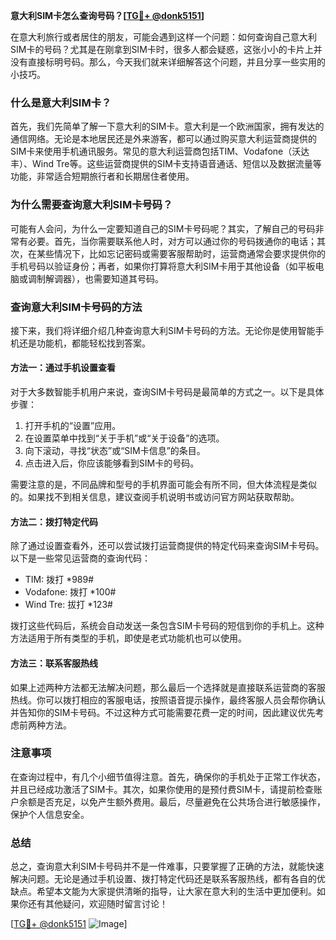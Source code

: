 **意大利SIM卡怎么查询号码？[[TG💪+ @donk5151](https://t.me/s/donk5151)]**

在意大利旅行或者居住的朋友，可能会遇到这样一个问题：如何查询自己意大利SIM卡的号码？尤其是在刚拿到SIM卡时，很多人都会疑惑，这张小小的卡片上并没有直接标明号码。那么，今天我们就来详细解答这个问题，并且分享一些实用的小技巧。

### 什么是意大利SIM卡？

首先，我们先简单了解一下意大利的SIM卡。意大利是一个欧洲国家，拥有发达的通信网络。无论是本地居民还是外来游客，都可以通过购买意大利运营商提供的SIM卡来使用手机通讯服务。常见的意大利运营商包括TIM、Vodafone（沃达丰）、Wind Tre等。这些运营商提供的SIM卡支持语音通话、短信以及数据流量等功能，非常适合短期旅行者和长期居住者使用。

### 为什么需要查询意大利SIM卡号码？

可能有人会问，为什么一定要知道自己的SIM卡号码呢？其实，了解自己的号码非常有必要。首先，当你需要联系他人时，对方可以通过你的号码拨通你的电话；其次，在某些情况下，比如忘记密码或需要客服帮助时，运营商通常会要求提供你的手机号码以验证身份；再者，如果你打算将意大利SIM卡用于其他设备（如平板电脑或调制解调器），也需要知道其号码。

### 查询意大利SIM卡号码的方法

接下来，我们将详细介绍几种查询意大利SIM卡号码的方法。无论你是使用智能手机还是功能机，都能轻松找到答案。

#### 方法一：通过手机设置查看

对于大多数智能手机用户来说，查询SIM卡号码是最简单的方式之一。以下是具体步骤：

1. 打开手机的“设置”应用。
2. 在设置菜单中找到“关于手机”或“关于设备”的选项。
3. 向下滚动，寻找“状态”或“SIM卡信息”的条目。
4. 点击进入后，你应该能够看到SIM卡的号码。

需要注意的是，不同品牌和型号的手机界面可能会有所不同，但大体流程是类似的。如果找不到相关信息，建议查阅手机说明书或访问官方网站获取帮助。

#### 方法二：拨打特定代码

除了通过设置查看外，还可以尝试拨打运营商提供的特定代码来查询SIM卡号码。以下是一些常见运营商的查询代码：

- TIM: 拨打 *989#
- Vodafone: 拨打 *100#
- Wind Tre: 拔打 *123#

拨打这些代码后，系统会自动发送一条包含SIM卡号码的短信到你的手机上。这种方法适用于所有类型的手机，即使是老式功能机也可以使用。

#### 方法三：联系客服热线

如果上述两种方法都无法解决问题，那么最后一个选择就是直接联系运营商的客服热线。你可以拨打相应的客服电话，按照语音提示操作，最终客服人员会帮你确认并告知你的SIM卡号码。不过这种方式可能需要花费一定的时间，因此建议优先考虑前两种方法。

### 注意事项

在查询过程中，有几个小细节值得注意。首先，确保你的手机处于正常工作状态，并且已经成功激活了SIM卡。其次，如果你使用的是预付费SIM卡，请提前检查账户余额是否充足，以免产生额外费用。最后，尽量避免在公共场合进行敏感操作，保护个人信息安全。

### 总结

总之，查询意大利SIM卡号码并不是一件难事，只要掌握了正确的方法，就能快速解决问题。无论是通过手机设置、拨打特定代码还是联系客服热线，都有各自的优缺点。希望本文能为大家提供清晰的指导，让大家在意大利的生活中更加便利。如果你还有其他疑问，欢迎随时留言讨论！

[[TG💪+ @donk5151](https://t.me/s/donk5151) ![Image](https://i.postimg.cc/rwNCRYN7/Snipaste-2025-04-30-17-27-05.png)]